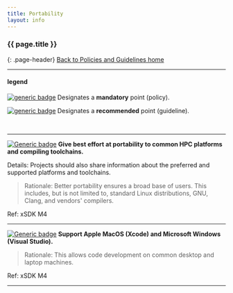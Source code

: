 ```yaml
---
title: Portability
layout: info
---
```


### {{ page.title }}
{: .page-header}
[Back to Policies and Guidelines home](/radiuss/policies/)

---

#### legend

[![generic badge](https://img.shields.io/badge/M.section-N-blue.svg)]() Designates a __mandatory__ point (policy).

[![generic badge](https://img.shields.io/badge/R.section-N-9cf.svg)]() Designates a __recommended__ point (guideline).

&nbsp;

---

[![Generic badge](https://img.shields.io/badge/M.por-1-blue.svg)]() **Give best effort at portability to common HPC platforms and compiling toolchains.**

Details: Projects should also share information about the preferred and supported platforms and toolchains. 

> Rationale: Better portability ensures a broad base of users. This includes, but is not limited to, standard Linux distributions, GNU, Clang, and vendors' compilers.

Ref: xSDK M4

---

[![Generic badge](https://img.shields.io/badge/R.por-2-9cf.svg)]() **Support Apple MacOS (Xcode) and Microsoft Windows (Visual Studio).** 

> Rationale: This allows code development on common desktop and laptop machines.

Ref: xSDK M4

---
